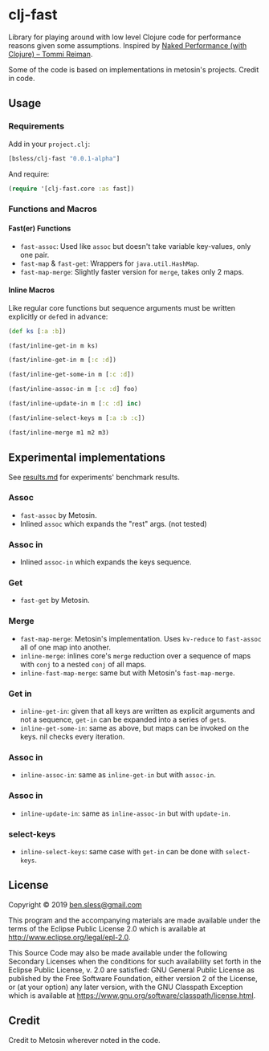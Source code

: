 # clj-fast

Library for playing around with low level Clojure code for performance reasons
given some assumptions.
Inspired by [Naked Performance (with Clojure) – Tommi Reiman](https://www.youtube.com/watch?v=3SSHjKT3ZmA).

Some of the code is based on implementations in metosin's projects. Credit in code.

## Usage

### Requirements

Add in your `project.clj`:

```clojure
[bsless/clj-fast "0.0.1-alpha"]
```

And require:

```clojure
(require '[clj-fast.core :as fast])
```

### Functions and Macros

#### Fast(er) Functions

- `fast-assoc`: Used like `assoc` but doesn't take variable key-values, only one pair.
- `fast-map` & `fast-get`: Wrappers for `java.util.HashMap`.
- `fast-map-merge`: Slightly faster version for `merge`, takes only 2 maps.

#### Inline Macros

Like regular core functions but sequence arguments must be written explicitly or `def`ed in advance:

```clojure
(def ks [:a :b])

(fast/inline-get-in m ks)

(fast/inline-get-in m [:c :d])

(fast/inline-get-some-in m [:c :d])

(fast/inline-assoc-in m [:c :d] foo)

(fast/inline-update-in m [:c :d] inc)

(fast/inline-select-keys m [:a :b :c])

(fast/inline-merge m1 m2 m3)
```


## Experimental implementations

See [results.md](doc/results.md) for experiments' benchmark results.

### Assoc

- `fast-assoc` by Metosin.
- Inlined `assoc` which expands the "rest" args. (not tested)

### Assoc in

- Inlined `assoc-in` which expands the keys sequence.

### Get

- `fast-get` by Metosin.

### Merge

- `fast-map-merge`: Metosin's implementation. Uses `kv-reduce` to `fast-assoc` all of one map into another.
- `inline-merge`: inlines core's `merge` reduction over a sequence of maps with `conj` to a nested `conj` of all maps.
- `inline-fast-map-merge`: same but with Metosin's `fast-map-merge`.

### Get in

- `inline-get-in`: given that all keys are written as explicit arguments and not a sequence, `get-in` can be expanded into a series of `get`s.
- `inline-get-some-in`: same as above, but maps can be invoked on the keys. nil checks every iteration.

### Assoc in

- `inline-assoc-in`: same as `inline-get-in` but with `assoc-in`.

### Assoc in

- `inline-update-in`: same as `inline-assoc-in` but with `update-in`.

### select-keys

- `inline-select-keys`: same case with `get-in` can be done with
`select-keys`.

## License

Copyright © 2019 ben.sless@gmail.com

This program and the accompanying materials are made available under the
terms of the Eclipse Public License 2.0 which is available at
http://www.eclipse.org/legal/epl-2.0.

This Source Code may also be made available under the following Secondary
Licenses when the conditions for such availability set forth in the Eclipse
Public License, v. 2.0 are satisfied: GNU General Public License as published by
the Free Software Foundation, either version 2 of the License, or (at your
option) any later version, with the GNU Classpath Exception which is available
at https://www.gnu.org/software/classpath/license.html.

## Credit

Credit to Metosin wherever noted in the code.
